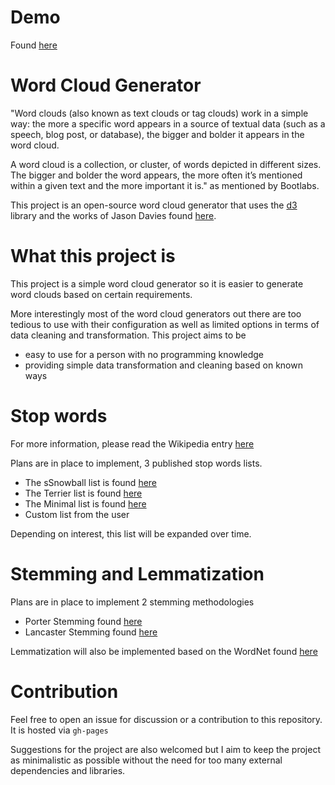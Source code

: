 # Demo

Found [here](https://jianliew.me/word-cloud-generator)


# Word Cloud Generator

"Word clouds (also known as text clouds or tag clouds) work in a simple way: the more a specific word appears in a source of textual data (such as a speech, blog post, or database), the bigger and bolder it appears in the word cloud.

A word cloud is a collection, or cluster, of words depicted in different sizes. The bigger and bolder the word appears, the more often it’s mentioned within a given text and the more important it is." as mentioned by Bootlabs.

This project is an open-source word cloud generator that uses the [d3](https://d3js.org/) library and the works of Jason Davies found [here](https://github.com/jasondavies/d3-cloud).

# What this project is 

This project is a simple word cloud generator so it is easier to generate word clouds based on certain requirements.

More interestingly most of the word cloud generators out there are too tedious to use with their configuration as well as limited options in terms of data cleaning and transformation. This project aims to be

- easy to use for a person with no programming knowledge
- providing simple data transformation and cleaning based on known ways

#  Stop words

For more information, please read the Wikipedia entry [here](https://en.wikipedia.org/wiki/Stop_word)

Plans are in place to implement, 3 published stop words lists. 
- The sSnowball list is found [here](http://snowball.tartarus.org/algorithms/english/stop.txt)
- The Terrier list is found [here](https://github.com/kavgan/stop-words/blob/master/terrier-stop.txt)
- The Minimal list is found [here](https://github.com/kavgan/stop-words/blob/master/minimal-stop.txt)
- Custom list from the user
  
Depending on interest, this list will be expanded over time.

# Stemming and Lemmatization

Plans are in place to implement 2 stemming methodologies
- Porter Stemming found [here](https://tartarus.org/martin/PorterStemmer/)
- Lancaster Stemming found [here](https://www.nltk.org/_modules/nltk/stem/lancaster.html)

Lemmatization will also be implemented based on the WordNet found [here](https://wordnet.princeton.edu/)

# Contribution

Feel free to open an issue for discussion or a contribution to this repository. It is hosted via ``gh-pages``

Suggestions for the project are also welcomed but I aim to keep the project as minimalistic as possible without the need for too many external dependencies and libraries.


